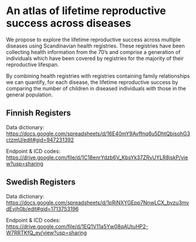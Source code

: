 # An atlas of lifetime reproductive success across diseases
We propose to explore the lifetime reproductive success across multiple diseases using Scandinavian health registries. These registries have been collecting health information from the 70’s and comprise a generation of individuals which have been covered by registries for the majority of their reproductive lifespan.

By combining health registries with registries containing family relationships we can quantify, for each disease, the lifetime reproductive success by comparing the number of children in diseased individuals with those in the general population. 



## Finnish Registers
Data dictionary: 
https://docs.google.com/spreadsheets/d/16E40mY9Avffnq6u5DhtQbisohG3ctzmU/edit#gid=947231392

Endpoint & ICD codes:
https://drive.google.com/file/d/1C18enrYdzb6V_KbsYk37ZRyUYLR8jskP/view?usp=sharing


## Swedish Registers
Data dictionary: 
https://docs.google.com/spreadsheets/d/1pRiNXYGEpp7NnwLCX_bvzu3mvdEyjh0b/edit#gid=1713753196

Endpoint & ICD codes:
https://drive.google.com/file/d/1EQ1V11a5Yw08qAUtuHP2-W7RRTKfQ_ey/view?usp=sharing






